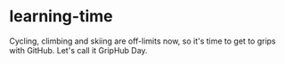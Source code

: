 # learning-time

Cycling, climbing and skiing are off-limits now, so it's time to get to grips with GitHub.
Let's call it GripHub Day.
